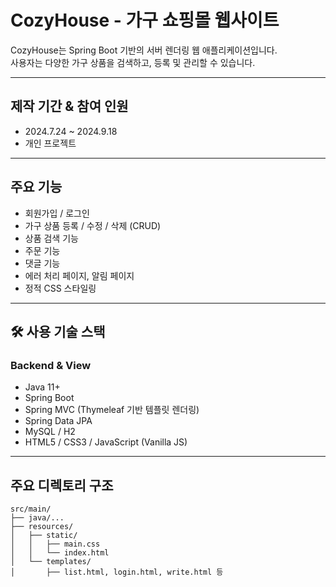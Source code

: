 # CozyHouse - 가구 쇼핑몰 웹사이트

CozyHouse는 Spring Boot 기반의 서버 렌더링 웹 애플리케이션입니다.  
사용자는 다양한 가구 상품을 검색하고, 등록 및 관리할 수 있습니다.

---

## 제작 기간 & 참여 인원
- 2024.7.24 ~ 2024.9.18
- 개인 프로젝트

---

## 주요 기능
- 회원가입 / 로그인
- 가구 상품 등록 / 수정 / 삭제 (CRUD)
- 상품 검색 기능
- 주문 기능
- 댓글 기능
- 에러 처리 페이지, 알림 페이지
- 정적 CSS 스타일링

---

## 🛠 사용 기술 스택

### Backend & View
- Java 11+
- Spring Boot
- Spring MVC (Thymeleaf 기반 템플릿 렌더링)
- Spring Data JPA
- MySQL / H2
- HTML5 / CSS3 / JavaScript (Vanilla JS)

---

## 주요 디렉토리 구조

```plaintext
src/main/
├── java/...
├── resources/
│   ├── static/
│   │   ├── main.css
│   │   └── index.html
│   └── templates/
│       ├── list.html, login.html, write.html 등

